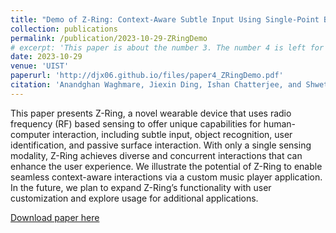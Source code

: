 ```yaml
---
title: "Demo of Z-Ring: Context-Aware Subtle Input Using Single-Point Bio-Impedance Sensing."
collection: publications
permalink: /publication/2023-10-29-ZRingDemo
# excerpt: 'This paper is about the number 3. The number 4 is left for future work.'
date: 2023-10-29
venue: 'UIST'
paperurl: 'http://djx06.github.io/files/paper4_ZRingDemo.pdf'
citation: 'Anandghan Waghmare, Jiexin Ding, Ishan Chatterjee, and Shwetak Patel. 2023. Demo of Z-Ring: Context-Aware Subtle Input Using Single-Point Bio-Impedance Sensing. In Adjunct Proceedings of the 36th Annual ACM Symposium on User Interface Software and Technology (UIST 23 Adjunct). Association for Computing Machinery, New York, NY, USA, Article 79, 1–3.'
---
```

<!-- This paper is about the number 3. The number 4 is left for future work. -->
This paper presents Z-Ring, a novel wearable device that uses radio frequency (RF) based sensing to offer unique capabilities for human-computer interaction, including subtle input, object recognition, user identification, and passive surface interaction. With only a single sensing modality, Z-Ring achieves diverse and concurrent interactions that can enhance the user experience. We illustrate the potential of Z-Ring to enable seamless context-aware interactions via a custom music player application. In the future, we plan to expand Z-Ring’s functionality with user customization and explore usage for additional applications.

[Download paper here](http://djx06.github.io/files/paper4_ZRingDemo.pdf)

<!-- Recommended citation: Your Name, You. (2015). "Paper Title Number 3." <i>Journal 1</i>. 1(3). -->